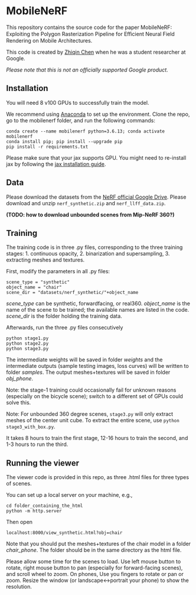 # MobileNeRF

This repository contains the source code for the paper MobileNeRF: Exploiting the Polygon Rasterization Pipeline for Eﬀicient Neural Field Rendering on Mobile Architectures.

This code is created by [Zhiqin Chen](https://czq142857.github.io/) when he was a student researcher at Google.

*Please note that this is not an officially supported Google product.*


## Installation

You will need 8 v100 GPUs to successfully train the model.

We recommend using [Anaconda](https://www.anaconda.com/products/individual) to set up the environment. Clone the repo, go to the mobilenerf folder, and run the following commands:

```
conda create --name mobilenerf python=3.6.13; conda activate mobilenerf
conda install pip; pip install --upgrade pip
pip install -r requirements.txt
```

Please make sure that your jax supports GPU. You might need to re-install jax by following the [jax installation guide](https://github.com/jax-ml/jax#installation).



## Data

Please download the datasets from the [NeRF official Google Drive](https://drive.google.com/drive/folders/128yBriW1IG_3NJ5Rp7APSTZsJqdJdfc1).
Please download and unzip `nerf_synthetic.zip` and `nerf_llff_data.zip`.

**(TODO: how to download unbounded scenes from Mip-NeRF 360?)**

## Training

The training code is in three .py files, corresponding to the three training stages: 1. continuous opacity, 2. binarization and supersampling, 3. extracting meshes and textures.

First, modify the parameters in all .py files:
```
scene_type = "synthetic"
object_name = "chair"
scene_dir = "datasets/nerf_synthetic/"+object_name
```
*scene_type* can be synthetic, forwardfacing, or real360. *object_name* is the name of the scene to be trained; the available names are listed in the code. *scene_dir* is the folder holding the training data.

Afterwards, run the three .py files consecutively
```
python stage1.py
python stage2.py
python stage3.py
```
The intermediate weights will be saved in folder *weights* and the intermediate outputs (sample testing images, loss curves) will be written to folder *samples*. The output meshes+textures will be saved in folder *obj_phone*.

Note: the stage-1 training could occasionally fail for unknown reasons (especially on the bicycle scene); switch to a different set of GPUs could solve this.

Note: For unbounded 360 degree scenes, ```stage3.py``` will only extract meshes of the center unit cube. To extract the entire scene, use ```python stage3_with_box.py```.

It takes 8 hours to train the first stage, 12-16 hours to train the second, and 1-3 hours to run the third.

## Running the viewer

The viewer code is provided in this repo, as three .html files for three types of scenes.

You can set up a local server on your machine, e.g.,
```
cd folder_containing_the_html
python -m http.server
```
Then open
```
localhost:8000/view_synthetic.html?obj=chair
```
Note that you should put the meshes+textures of the chair model in a folder *chair_phone*. The folder should be in the same directory as the html file.

Please allow some time for the scenes to load. Use left mouse button to rotate, right mouse button to pan (especially for forward-facing scenes), and scroll wheel to zoom. On phones, Use you fingers to rotate or pan or zoom. Resize the window (or landscape<->portrait your phone) to show the resolution.
